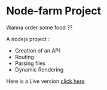 # Node-farm Project

Wanna order some food ??

A nodejs project : 

- Creation of an API
- Routing
- Parsing files
- Dynamic Rendering

Here is a Live version [click here](https://ndjerrou-node-farm.herokuapp.com/)

